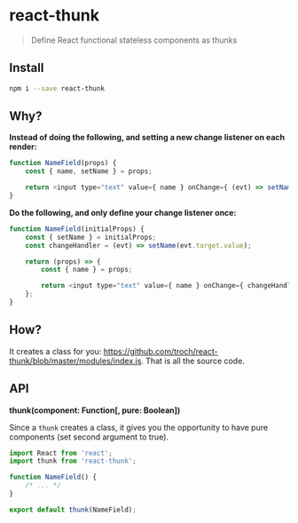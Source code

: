 # react-thunk

> Define React functional stateless components as thunks

## Install

```sh
npm i --save react-thunk
```

## Why?

__Instead of doing the following, and setting a new change listener on each render:__

```js
function NameField(props) {
    const { name, setName } = props;

    return <input type="text" value={ name } onChange={ (evt) => setName(evt.target.value) } />;
}
```

__Do the following, and only define your change listener once:__

```js
function NameField(initialProps) {
    const { setName } = initialProps;
    const changeHandler = (evt) => setName(evt.target.value);

    return (props) => {
        const { name } = props;

        return <input type="text" value={ name } onChange={ changeHandler } />;
    };
}
```

## How?

It creates a class for you: https://github.com/troch/react-thunk/blob/master/modules/index.js. That is all the source code.


## API

__thunk(component: Function[, pure: Boolean])__

Since a `thunk` creates a class, it gives you the opportunity to have pure components (set second argument to true).

```js
import React from 'react';
import thunk from 'react-thunk';

function NameField() {
    /* ... */
}

export default thunk(NameField);
```
